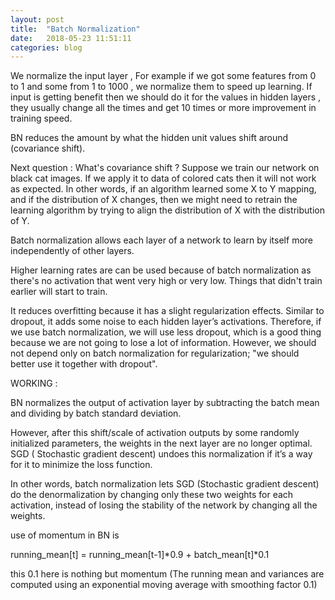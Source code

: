 ```yaml
---
layout: post
title:  "Batch Normalization"
date:   2018-05-23 11:51:11
categories: blog
---
```

We normalize the input layer , For example if we got some features from 0 to 1 and some from 1 to 1000 , we normalize them to speed up learning. If input is getting benefit then we should do it for the values in hidden layers , they usually change all the times and get 10 times or more improvement in training speed.

BN reduces the amount by what the hidden unit values shift around (covariance shift). 

Next question : What's covariance shift ? 
Suppose we train our network on black cat images. If we apply it to data of colored cats then it will not work as expected. In other words, if an algorithm learned some X to Y mapping, and if the distribution of X changes, then we might need to retrain the learning algorithm by trying to align the distribution of X with the distribution of Y.

Batch normalization allows each layer of a network to learn by itself more independently of other layers.

Higher learning rates are can be used because of batch normalization as there's no activation that went very high or very low. Things that didn't train earlier will start to train.

It reduces overfitting because it has a slight regularization effects. Similar to dropout, it adds some noise to each hidden layer’s activations. Therefore, if we use batch normalization, we will use less dropout, which is a good thing because we are not going to lose a lot of information. However, we should not depend only on batch normalization for regularization; "we should better use it together with dropout".

WORKING :

BN normalizes the output of activation layer by subtracting the batch mean and dividing by batch standard deviation.

However, after this shift/scale of activation outputs by some randomly initialized parameters, the weights in the next layer are no longer optimal. SGD ( Stochastic gradient descent) undoes this normalization if it’s a way for it to minimize the loss function.

 In other words, batch normalization lets SGD (Stochastic gradient descent) do the denormalization by changing only these two weights for each activation, instead of losing the stability of the network by changing all the weights.
 
use of momentum in BN is

running_mean[t] = running_mean[t-1]*0.9 + batch_mean[t]*0.1

this 0.1 here is nothing but momentum
(The running mean and variances are computed using an exponential moving average with smoothing factor 0.1)
